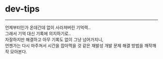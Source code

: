 # dev-tips
---------------------  
언제부터인가 온데간데 없이 사라져버린 기억력..  
그래서 기억 대신 기록에 의지하기로..  
자잘하지만 해결하고 아무 기록도 없이 그냥 넘어가지니,  
언젠가는 다시 마주쳐서 시간을 잡아먹을 것 같은 재발성 개발 문제 해결 방법을 깨작깨작 모아본다.  


